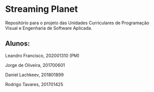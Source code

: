 # Streaming Planet
Repositório para o projeto das Unidades Curriculares de Programação Visual e Engenharia de Software Aplicada.

## Alunos:

Leandro Francisco, 202001310 (PM)

Jorge de Oliveira, 201700601

Daniel Lachkeev, 201801899

Rodrigo Tavares, 201701425
